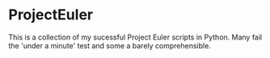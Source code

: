 # ProjectEuler

This is a collection of my sucessful Project Euler scripts in Python. Many fail the 'under a minute' test and some a barely comprehensible.
